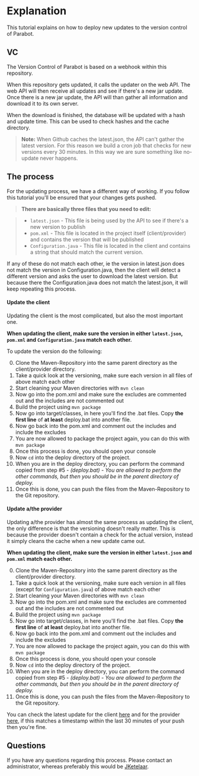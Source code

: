 Explanation
===================
This tutorial explains on how to deploy new updates to the version control of Parabot.

VC
------------
The Version Control of Parabot is based on a webhook within this repository.

When this repository gets updated, it calls the updater on the web API.
The web API will then receive all updates and see if there's a new jar update.
Once there is a new jar update, the API will than gather all information and download it to its own server.

When the download is finished, the database will be updated with a hash and update time.
This can be used to check hashes and the cache directory.
> **Note:**
> When Github caches the latest.json, the API can't gather the latest version.
> For this reason we build a cron job that checks for new versions every 30 minutes.
> In this way we are sure something like no-update never happens.

The process
------------
For the updating process, we have a different way of working. If you follow this tutorial you'll be ensured that your changes gets pushed.

> **There are basically three files that you need to edit:**

> - ```latest.json``` - This file is being used by the API to see if there's a new version to publish
> - ```pom.xml``` - This file is located in the project itself (client/provider) and contains the version that will be published
> - ```Configuration.java``` - This file is located in the client and contains a string that should match the current version.

If any of these do not match each other, ie the version in latest.json does not match the version in Configuration.java, then the client will detect a different version and asks the user to download the latest version. But because there the Configuration.java does not match the latest.json, it will keep repeating this process.

#### Update the client
Updating the client is the most complicated, but also the most important one.

**When updating the client, make sure the version in either ```latest.json```, ```pom.xml``` and ```Configuration.java``` match each other.**

To update the version do the following:

0. Clone the Maven-Repository into the same parent directory as the client/provider directory. 
1. Take a quick look at the versioning, make sure each version in all files of above match each other
2. Start cleaning your Maven directories with ```mvn clean```
3. Now go into the pom.xml and make sure the excludes are commented out and the includes are not commented out
4. Build the project using ```mvn package```
5. Now go into target/classes, in here you'll find the .bat files. Copy **the first line** of **at least** deploy.bat into another file.
6. Now go back into the pom.xml and comment out the includes and include the excludes
7. You are now allowed to package the project again, you can do this with ```mvn package```
8. Once this process is done, you should open your console
9. Now ```cd``` into the deploy directory of the project.
10. When you are in the deploy directory, you can perform the command copied from step #5 - *(deploy.bat)* - *You are allowed to perform the other commands, but then you should be in the parent directory of deploy.*
11. Once this is done, you can push the files from the Maven-Repository to the Git repository.

#### Update a/the provider
Updating a/the provider has almost the same process as updating the client, the only difference is that the versioning doesn't really matter. This is because the provider doesn't contain a check for the actual version, instead it simply cleans the cache when a new update came out.

**When updating the client, make sure the version in either ```latest.json``` and ```pom.xml``` match each other.**

0. Clone the Maven-Repository into the same parent directory as the client/provider directory. 
1. Take a quick look at the versioning, make sure each version in all files (except for ```Configuration.java```) of above match each other
2. Start cleaning your Maven directories with ```mvn clean```
3. Now go into the pom.xml and make sure the excludes are commented out and the includes are not commented out
4. Build the project using ```mvn package```
5. Now go into target/classes, in here you'll find the .bat files. Copy **the first line** of **at least** deploy.bat into another file.
6. Now go back into the pom.xml and comment out the includes and include the excludes
7. You are now allowed to package the project again, you can do this with ```mvn package```
8. Once this process is done, you should open your console
9. Now ```cd``` into the deploy directory of the project.
10. When you are in the deploy directory, you can perform the command copied from step #5 - *(deploy.bat)* - *You are allowed to perform the other commands, but then you should be in the parent directory of deploy.*
11. Once this is done, you can push the files from the Maven-Repository to the Git repository.

You can check the latest update for the client [here](http://bdn.parabot.org/api/v2/bot/information/client) and for the provider [here](http://bdn.parabot.org/api/v2/bot/information/317-api-minified), if this matches a timestamp within the last 30 minutes of your push then you're fine.

Questions
------------
If you have any questions regarding this process. Please contact an administrator, whereas preferably this would be [JKetelaar](https://www.parabot.org/community/profile/1-jketelaar/).
